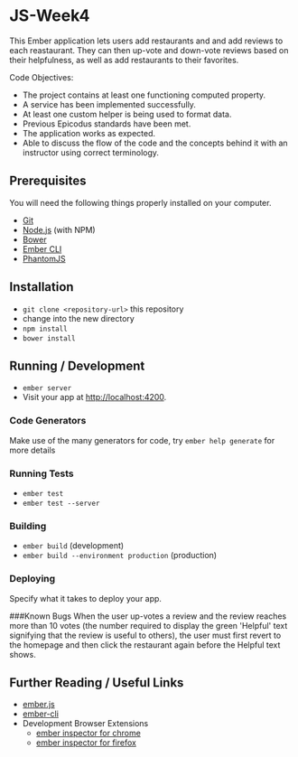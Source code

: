 # JS-Week4

This Ember application lets users add restaurants and and add reviews to each reastaurant. They can then up-vote and down-vote reviews based on their helpfulness, as well as add restaurants to their favorites.

Code Objectives: 
* The project contains at least one functioning computed property.
* A service has been implemented successfully.
* At least one custom helper is being used to format data.
* Previous Epicodus standards have been met.
* The application works as expected.
* Able to discuss the flow of the code and the concepts behind it with an instructor using correct terminology.


## Prerequisites

You will need the following things properly installed on your computer.

* [Git](http://git-scm.com/)
* [Node.js](http://nodejs.org/) (with NPM)
* [Bower](http://bower.io/)
* [Ember CLI](http://www.ember-cli.com/)
* [PhantomJS](http://phantomjs.org/)

## Installation

* `git clone <repository-url>` this repository
* change into the new directory
* `npm install`
* `bower install`

## Running / Development

* `ember server`
* Visit your app at [http://localhost:4200](http://localhost:4200).

### Code Generators

Make use of the many generators for code, try `ember help generate` for more details

### Running Tests

* `ember test`
* `ember test --server`

### Building

* `ember build` (development)
* `ember build --environment production` (production)

### Deploying

Specify what it takes to deploy your app.

###Known Bugs
When the user up-votes a review and the review reaches more than 10 votes (the number required to display the green 'Helpful' text signifying that the review is useful to others), the user must first revert to the homepage and then click the restaurant again before the Helpful text shows.

## Further Reading / Useful Links

* [ember.js](http://emberjs.com/)
* [ember-cli](http://www.ember-cli.com/)
* Development Browser Extensions
  * [ember inspector for chrome](https://chrome.google.com/webstore/detail/ember-inspector/bmdblncegkenkacieihfhpjfppoconhi)
  * [ember inspector for firefox](https://addons.mozilla.org/en-US/firefox/addon/ember-inspector/)

